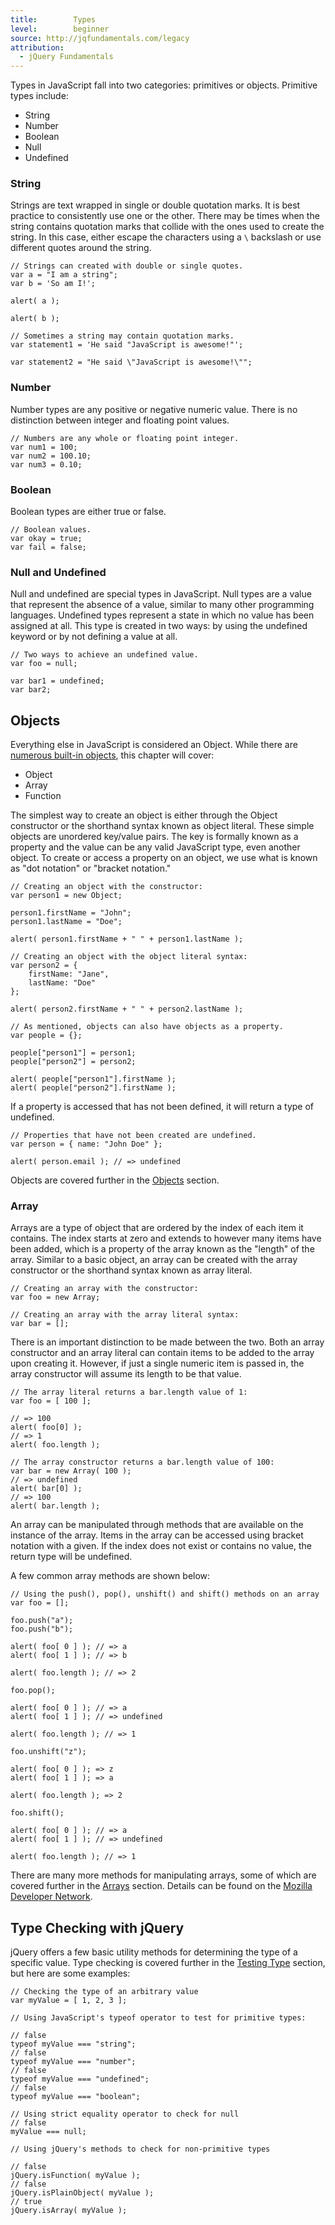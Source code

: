 ```yaml
---
title:        Types
level:        beginner
source: http://jqfundamentals.com/legacy
attribution: 
  - jQuery Fundamentals
---
```


Types in JavaScript fall into two categories: primitives or objects. Primitive types include:

* String
* Number
* Boolean
* Null
* Undefined

### String

Strings are text wrapped in single or double quotation marks. It is best practice to consistently use one or the other. There may be times when the string contains quotation marks that collide with the ones used to create the string. In this case, either escape the characters using a `\` backslash or use different quotes around the string.

```
// Strings can created with double or single quotes.
var a = "I am a string";
var b = 'So am I!';

alert( a );

alert( b );
```

```
// Sometimes a string may contain quotation marks.
var statement1 = 'He said "JavaScript is awesome!"';

var statement2 = "He said \"JavaScript is awesome!\"";
```

### Number

Number types are any positive or negative numeric value. There is no distinction between integer and floating point values.

```
// Numbers are any whole or floating point integer.
var num1 = 100;
var num2 = 100.10;
var num3 = 0.10;
```

### Boolean
Boolean types are either true or false.

```
// Boolean values.
var okay = true;
var fail = false;
```

### Null and Undefined

Null and undefined are special types in JavaScript. Null types are a value that represent the absence of a value, similar to many other programming languages. Undefined types represent a state in which no value has been assigned at all. This type is created in two ways: by using the undefined keyword or by not defining a value at all.

```
// Two ways to achieve an undefined value.
var foo = null;

var bar1 = undefined;
var bar2;
```

## Objects

Everything else in JavaScript is considered an Object. While there are [numerous built-in objects](https://developer.mozilla.org/en/JavaScript/Reference#Global_Objects, "MDN - Global Object Reference"), this chapter will cover:

* Object
* Array
* Function

The simplest way to create an object is either through the Object constructor or the shorthand syntax known as object literal. These simple objects are unordered key/value pairs. The key is formally known as a property and the value can be any valid JavaScript type, even another object. To create or access a property on an object, we use what is known as "dot notation" or "bracket notation."

```
// Creating an object with the constructor:
var person1 = new Object;

person1.firstName = "John";
person1.lastName = "Doe";

alert( person1.firstName + " " + person1.lastName );

// Creating an object with the object literal syntax:
var person2 = {
    firstName: "Jane",
    lastName: "Doe"
};

alert( person2.firstName + " " + person2.lastName );
```

```
// As mentioned, objects can also have objects as a property.
var people = {};

people["person1"] = person1;
people["person2"] = person2;

alert( people["person1"].firstName );
alert( people["person2"].firstName );
```

If a property is accessed that has not been defined, it will return a type of undefined.

```
// Properties that have not been created are undefined.
var person = { name: "John Doe" };

alert( person.email ); // => undefined
```

Objects are covered further in the [Objects](/objects) section.

### Array

Arrays are a type of object that are ordered by the index of each item it contains. The index starts at zero and extends to however many items have been added, which is a property of the array known as the "length" of the array. Similar to a basic object, an array can be created with the array constructor or the shorthand syntax known as array literal.

```
// Creating an array with the constructor:
var foo = new Array;

// Creating an array with the array literal syntax:
var bar = [];
```

There is an important distinction to be made between the two. Both an array constructor and an array literal can contain items to be added to the array upon creating it. However, if just a single numeric item is passed in, the array constructor will assume its length to be that value.

```
// The array literal returns a bar.length value of 1:
var foo = [ 100 ];

// => 100
alert( foo[0] );
// => 1
alert( foo.length );

// The array constructor returns a bar.length value of 100:
var bar = new Array( 100 );
// => undefined
alert( bar[0] );
// => 100
alert( bar.length );
```

An array can be manipulated through methods that are available on the instance of the array. Items in the array can be accessed using bracket notation with a given. If the index does not exist or contains no value, the return type will be undefined. 

A few common array methods are shown below:

```
// Using the push(), pop(), unshift() and shift() methods on an array
var foo = [];

foo.push("a");
foo.push("b");

alert( foo[ 0 ] ); // => a
alert( foo[ 1 ] ); // => b

alert( foo.length ); // => 2

foo.pop();

alert( foo[ 0 ] ); // => a
alert( foo[ 1 ] ); // => undefined

alert( foo.length ); // => 1

foo.unshift("z");

alert( foo[ 0 ] ); => z
alert( foo[ 1 ] ); => a

alert( foo.length ); => 2

foo.shift();

alert( foo[ 0 ] ); // => a
alert( foo[ 1 ] ); // => undefined

alert( foo.length ); // => 1
```

There are many more methods for manipulating arrays, some of which are covered further in the [Arrays](/arrays) section. Details can be found on the [Mozilla Developer Network](https://developer.mozilla.org/en/JavaScript/Reference/Global_Objects/Array "MDN - Array Reference").

## Type Checking with jQuery

jQuery offers a few basic utility methods for determining the type of a specific value. Type checking is covered further in the [Testing Type](/testing-type) section, but here are some examples:

```
// Checking the type of an arbitrary value
var myValue = [ 1, 2, 3 ];

// Using JavaScript's typeof operator to test for primitive types:

// false
typeof myValue === "string";
// false
typeof myValue === "number";
// false
typeof myValue === "undefined";
// false
typeof myValue === "boolean"; 

// Using strict equality operator to check for null
// false
myValue === null;

// Using jQuery's methods to check for non-primitive types

// false
jQuery.isFunction( myValue );
// false
jQuery.isPlainObject( myValue );
// true
jQuery.isArray( myValue );
```
